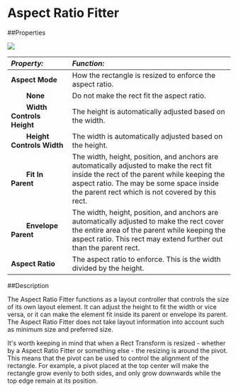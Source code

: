 # Aspect Ratio Fitter

##Properties

![](../uploads/Main/UI_AspectRatioFitterInspector.png)

|**_Property:_** |**_Function:_** |
|:---|:---|
|__Aspect Mode__ |How the rectangle is resized to enforce the aspect ratio. |
|&#160;&#160;&#160;&#160;&#160;&#160;&#160;&#160;__None__ |Do not make the rect fit the aspect ratio. |
|&#160;&#160;&#160;&#160;&#160;&#160;&#160;&#160;__Width Controls Height__ |The height is automatically adjusted based on the width. |
|&#160;&#160;&#160;&#160;&#160;&#160;&#160;&#160;__Height Controls Width__ |The width is automatically adjusted based on the height. |
|&#160;&#160;&#160;&#160;&#160;&#160;&#160;&#160;__Fit In Parent__ |The width, height, position, and anchors are automatically adjusted to make the rect fit inside the rect of the parent while keeping the aspect ratio. The may be some space inside the parent rect which is not covered by this rect. |
|&#160;&#160;&#160;&#160;&#160;&#160;&#160;&#160;__Envelope Parent__ |The width, height, position, and anchors are automatically adjusted to make the rect cover the entire area of the parent while keeping the aspect ratio. This rect may extend further out than the parent rect. |
|__Aspect Ratio__ |The aspect ratio to enforce. This is the width divided by the height. |


##Description

The Aspect Ratio Fitter functions as a layout controller that controls the size of its own layout element. It can adjust the height to fit the width or vice versa, or it can make the element fit inside its parent or envelope its parent. The Aspect Ratio Fitter does not take layout information into account such as minimum size and preferred size.

It's worth keeping in mind that when a Rect Transform is resized - whether by a Aspect Ratio Fitter or something else - the resizing is around the pivot. This means that the pivot can be used to control the alignment of the rectangle. For example, a pivot placed at the top center will make the rectangle grow evenly to both sides, and only grow downwards while the top edge remain at its position.
